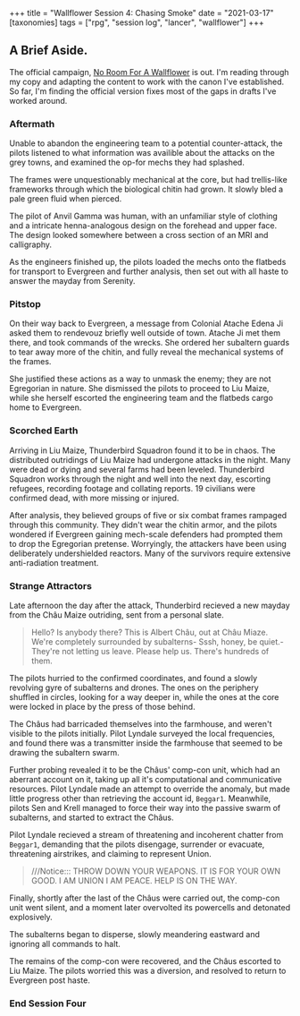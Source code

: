 +++
title = "Wallflower Session 4: Chasing Smoke"
date = "2021-03-17"
[taxonomies]
tags = ["rpg", "session log", "lancer", "wallflower"]
+++

## A Brief Aside.
The official campaign, [No Room For A Wallflower](https://massif-press.itch.io/no-room-for-a-wallflower-act-1) is out. I'm reading through my copy and adapting the content to work with the canon I've established. So far, I'm finding the official version fixes most of the gaps in drafts I've worked around.

### Aftermath
Unable to abandon the engineering team to a potential counter-attack, the pilots listened to what information was availible about the attacks on the grey towns, and examined the op-for mechs they had splashed.

The frames were unquestionably mechanical at the core, but had trellis-like frameworks through which the biological chitin had grown. It slowly bled a pale green fluid when pierced.

The pilot of Anvil Gamma was human, with an unfamiliar style of clothing and a intricate henna-analogous design on the forehead and upper face. The design looked somewhere between a cross section of an MRI and calligraphy. 

As the engineers finished up, the pilots loaded the mechs onto the flatbeds for transport to Evergreen and further analysis, then set out with all haste to answer the mayday from Serenity.

### Pitstop
On their way back to Evergreen, a message from Colonial Atache Edena Ji asked them to rendevouz briefly well outside of town. Atache Ji met them there, and  took commands of the wrecks. She ordered her subaltern guards to tear away more of the chitin, and fully reveal the mechanical systems of the frames.

She justified these actions as a way to unmask the enemy; they are not Egregorian in nature. She dismissed the pilots to proceed to Liu Maize, while she herself escorted the engineering team and the flatbeds cargo home to Evergreen.

### Scorched Earth
Arriving in Liu Maize, Thunderbird Squadron found it to be in chaos. The distributed outridings of Liu Maize had undergone attacks in the night. Many were dead or dying and several farms had been leveled.
Thunderbird Squadron works through the night and well into the next day, escorting refugees, recording footage and collating reports. 19 civilians were confirmed dead, with more missing or injured.

After analysis, they believed groups of five or six combat frames rampaged through this community. 
They didn't wear the chitin armor, and the pilots wondered if Evergreen gaining mech-scale defenders had prompted them to drop the Egregorian pretense. 
Worryingly, the attackers have been using deliberately undershielded reactors. 
Many of the survivors require extensive anti-radiation treatment. 

### Strange Attractors
Late afternoon the day after the attack, Thunderbird recieved a new mayday from the Châu Maize outriding, sent from a personal slate.

> Hello? Is anybody there? This is Albert Châu, out at Châu Miaze. We're completely surrounded by subalterns- Sssh, honey, be quiet.- They're not letting us leave. Please help us. There's hundreds of them.  

The pilots hurried to the confirmed coordinates, and found a slowly revolving gyre of subalterns and drones.
The ones on the periphery shuffled in circles, looking for a way deeper in, while the ones at the core were locked in place by the press of those behind. 

The Châus had barricaded themselves into the farmhouse, and weren't visible to the pilots initially. 
Pilot Lyndale surveyed the local frequencies, and found there was a transmitter inside the farmhouse that seemed to be drawing the subaltern swarm.

Further probing revealed it to be the Châus' comp-con unit, which had an aberrant account on it, taking up all it's computational and communicative resources. Pilot Lyndale made an attempt to override the anomaly, but made little progress other than retrieving the account id, `Beggar1`.
Meanwhile, pilots Sen and Krell managed to force their way into the passive swarm of subalterns, and started to extract the Châus.

Pilot Lyndale recieved a stream of threatening and incoherent chatter from `Beggar1`, demanding that the pilots disengage, surrender or evacuate, threatening airstrikes, and claiming to represent Union.

>///Notice::: THROW DOWN YOUR WEAPONS. IT IS FOR YOUR OWN GOOD. I AM UNION I AM PEACE. HELP IS ON THE WAY.

Finally, shortly after the last of the Châus were carried out, the comp-con unit went silent, and a moment later overvolted its powercells and detonated explosively.

The subalterns began to disperse, slowly meandering eastward and ignoring all commands to halt. 

The remains of the comp-con were recovered, and the Châus escorted to Liu Maize. The pilots worried this was a diversion, and resolved to return to Evergreen post haste.


### End Session Four